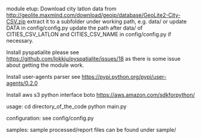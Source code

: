 module etup:
Download city latlon data from
http://geolite.maxmind.com/download/geoip/database/GeoLite2-City-CSV.zip
extract it to a subfolder under working path, e.g. data/ or update DATA in
config/config.py
update the path after data/ of CITIES_CSV_LATLON and CITIES_CSV_NAME in
config/config.py if necessary.

Install pyspatialite
please see https://github.com/lokkju/pyspatialite/issues/18 as there is some
issue about getting the module work.

Install user-agents parser
see https://pypi.python.org/pypi/user-agents/0.2.0

Install aws s3 python interface boto
https://aws.amazon.com/sdkforpython/

usage:
cd directory_of_the_code
python main.py

configuration:
see config/config.py

samples:
sample processed/report files can be found under sample/
